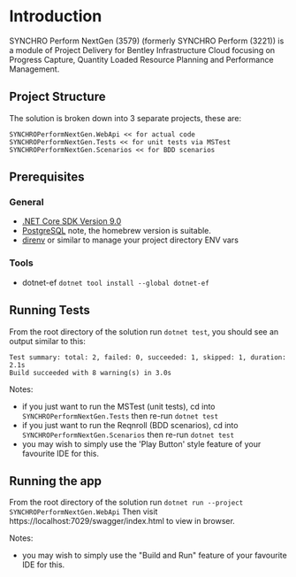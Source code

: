 <!-- Copyright (c) Bentley Systems, Incorporated. All rights reserved. -->
# Introduction
SYNCHRO Perform NextGen (3579) (formerly SYNCHRO Perform (3221)) is a module of Project Delivery for Bentley Infrastructure Cloud focusing on Progress Capture, Quantity Loaded Resource Planning and Performance Management.

## Project Structure
The solution is broken down into 3 separate projects, these are:

```
SYNCHROPerformNextGen.WebApi << for actual code
SYNCHROPerformNextGen.Tests << for unit tests via MSTest
SYNCHROPerformNextGen.Scenarios << for BDD scenarios
```

## Prerequisites
### General
- [.NET Core SDK Version 9.0](https://dotnet.microsoft.com/en-us/download/dotnet/9.0)
- [PostgreSQL](https://www.postgresql.org) note, the homebrew version is suitable.
- [direnv](https://github.com/direnv/direnv) or similar to manage your project directory ENV vars

### Tools
- dotnet-ef `dotnet tool install --global dotnet-ef`

## Running Tests

From the root directory of the solution run `dotnet test`, you should see an output similar to this:

```
Test summary: total: 2, failed: 0, succeeded: 1, skipped: 1, duration: 2.1s
Build succeeded with 8 warning(s) in 3.0s
```

Notes:
- if you just want to run the MSTest (unit tests), cd into `SYNCHROPerformNextGen.Tests` then re-run `dotnet test`
- if you just want to run the Reqnroll (BDD scenarios), cd into `SYNCHROPerformNextGen.Scenarios` then re-run `dotnet test`
- you may wish to simply use the 'Play Button' style feature of your favourite IDE for this.

## Running the app

From the root directory of the solution run `dotnet run --project SYNCHROPerformNextGen.WebApi`
Then visit https://localhost:7029/swagger/index.html to view in browser.

Notes:
- you may wish to simply use the "Build and Run" feature of your favourite IDE for this.
